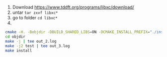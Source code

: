 
1. Download https://www.tddft.org/programs/libxc/download/
2. untar `tar zxvf libxc*`
3. go to folder `cd libxc*`
4. 
```bash
cmake -H. -Bobjdir -DBUILD_SHARED_LIBS=ON -DCMAKE_INSTALL_PREFIX="./installation" -DCMAKE_C_COMPILER=icc -DCMAKE_C_FLAGS="-O2 -fPIC" | tee out_1.log
cd objdir
make -j | tee out_2.log
make -j2 test | tee out_3.log
make install
```